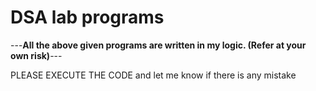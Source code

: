 # DSA lab programs 

---**All the above given programs are written in my logic. (Refer at your own risk)**---





PLEASE EXECUTE THE CODE and let me know if there is any mistake
